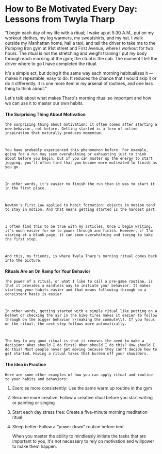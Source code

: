 # How to Be Motivated Every Day: Lessons from Twyla Tharp

“I begin each day of my life with a ritual; I wake up at 5:30 A.M., put on my workout clothes, my leg warmers, my sweatshirts, and my hat. I walk outside my Manhattan home, hail a taxi, and tell the driver to take me to the Pumping Iron gym at 91st street and First Avenue, where I workout for two hours. The ritual is not the stretching and weight training I put my body through each morning at the gym; the ritual is the cab. The moment I tell the driver where to go I have completed the ritual.

It's a simple act, but doing it the same way each morning habitualizes it — makes it repeatable, easy to do. It reduces the chance that I would skip it or do it differently. It is one more item in my arsenal of routines, and one less thing to think about.”

Let's talk about what makes Tharp's morning ritual so important and how we can use it to master our own habits.

#### The Surprising Thing About Motivation

```
the surprising thing about motivation: it often comes after starting a new behavior, not before. Getting started is a form of active inspiration that naturally produces momentum.



You have probably experienced this phenomenon before. For example, going for a run may seem overwhelming or exhausting just to think about before you begin, but if you can muster up the energy to start jogging, you'll often find that you become more motivated to finish as you go.



In other words, it's easier to finish the run than it was to start it in the first place.



Newton's First Law applied to habit formation: objects in motion tend to stay in motion. And that means getting started is the hardest part.



I often find this to be true with my articles. Once I begin writing, it's much easier for me to power through and finish. However, if I'm staring at a blank page, it can seem overwhelming and taxing to take the first step.



And this, my friends, is where Twyla Tharp's morning ritual comes back into the picture.
```

#### Rituals Are an On Ramp for Your Behavior

```
The power of a ritual, or what I like to call a pre-game routine, is that it provides a mindless way to initiate your behavior. It makes starting your habits easier and that means following through on a consistent basis is easier.



In other words, getting started with a simple ritual like putting on a helmet or checking the air in the bike tires makes it easier to follow through on the bigger behavior \\(making the commute\\). If you focus on the ritual, the next step follows more automatically.



The key to any good ritual is that it removes the need to make a decision: What should I do first? When should I do this? How should I do this? Most people never get moving because they can't decide how to get started. Having a ritual takes that burden off your shoulders.
```

#### The Idea in Practice

    Here are some other examples of how you can apply ritual and routine to your habits and behaviors:

1. Exercise more consistently: Use the same warm up routine in the gym
2. Become more creative: Follow a creative ritual before you start writing or painting or singing
3. Start each day stress free: Create a five-minute morning meditation ritual
4. Sleep better: Follow a “power down” routine before bed

   When you master the ability to mindlessly initiate the tasks that are important to you, it's not necessary to rely on motivation and willpower to make them happen.



